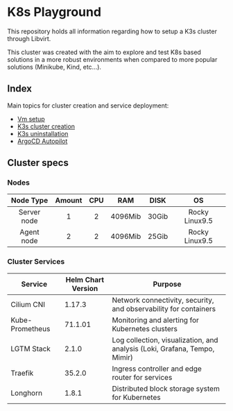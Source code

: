 # K8s Playground

This repository holds all information regarding how to setup a K3s cluster through Libvirt.

This cluster was created with the aim to explore and test K8s based solutions in a more robust environments
when compared to more popular solutions (Minikube, Kind, etc...).

## Index

Main topics for cluster creation and service deployment:

- [Vm setup](/docs/vm.md)
- [K3s cluster creation](/docs/k3s.md)
- [K3s uninstallation](/docs/uninstall.md)
- [ArgoCD Autopilot](/docs/argocd.md)


## Cluster specs

### Nodes

|  Node Type  | Amount |  CPU  |   RAM   | DISK  |       OS       |
| :---------: | :----: | :---: | :-----: | :---: | :------------: |
| Server node |   1    |   2   | 4096Mib | 30Gib | Rocky Linux9.5 |
| Agent node  |   2    |   2   | 4096Mib | 25Gib | Rocky Linux9.5 |

### Cluster Services

| Service         | Helm Chart Version | Purpose                                                                   |
| --------------- | ------------------ | ------------------------------------------------------------------------- |
| Cilium CNI      | 1.17.3             | Network connectivity, security, and observability for containers          |
| Kube-Prometheus | 71.1.01            | Monitoring and alerting for Kubernetes clusters                           |
| LGTM Stack      | 2.1.0              | Log collection, visualization, and analysis (Loki, Grafana, Tempo, Mimir) |
| Traefik         | 35.2.0             | Ingress controller and edge router for services                           |
| Longhorn        | 1.8.1              | Distributed block storage system for Kubernetes                           |
